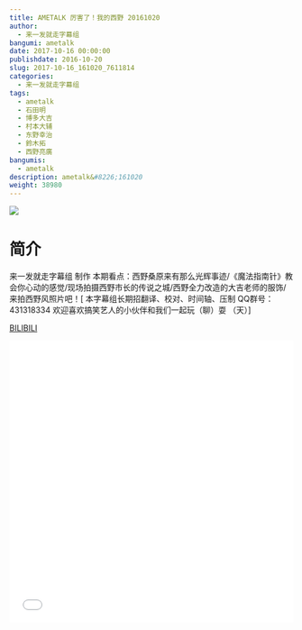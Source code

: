 ```yaml
---
title: AMETALK 厉害了！我的西野 20161020
author: 
  - 来一发就走字幕组
bangumi: ametalk
date: 2017-10-16 00:00:00
publishdate: 2016-10-20
slug: 2017-10-16_161020_7611814
categories: 
  - 来一发就走字幕组
tags: 
  - ametalk
  - 石田明
  - 博多大吉
  - 村本大辅
  - 东野幸治
  - 鈴木拓
  - 西野亮廣
bangumis: 
  - ametalk
description: ametalk&#8226;161020
weight: 38980
---
```


![](https://i.imgur.com/ZyHOom6.jpg)

# 简介  
来一发就走字幕组 制作 本期看点：西野桑原来有那么光辉事迹/《魔法指南针》教会你心动的感觉/现场拍摄西野市长的传说之城/西野全力改造的大吉老师的服饰/来拍西野风照片吧！[ 本字幕组长期招翻译、校对、时间轴、压制   QQ群号：431318334 欢迎喜欢搞笑艺人的小伙伴和我们一起玩（聊）耍 （天）]

  [BILIBILI](https://www.bilibili.com/video/av7611814/)


  <iframe src="//www.bilibili.com/html/html5player.html?cid=12467275&aid=7611814" width="100%" height="500" frameborder="0" allowfullscreen="allowfullscreen"></iframe>
